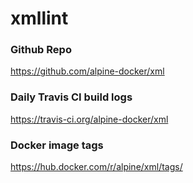 # xmllint

### Github Repo

https://github.com/alpine-docker/xml

### Daily Travis CI build logs

https://travis-ci.org/alpine-docker/xml

### Docker image tags

https://hub.docker.com/r/alpine/xml/tags/
